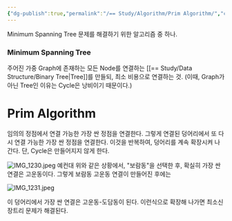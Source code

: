 ```yaml
---
{"dg-publish":true,"permalink":"/== Study/Algorithm/Prim Algorithm/","created":"2024-02-04T13:21:02.000+09:00","updated":"2025-01-14T15:33:43.000+09:00"}
---
```


Minimum Spanning Tree 문제를 해결하기 위한 알고리즘 중 하나.

### Minimum Spanning Tree
주어진 가중 Graph에 존재하는 모든 Node를 연결하는 [[== Study/Data Structure/Binary Tree\|Tree]]를 만들되, 최소 비용으로 연결하는 것.
(이때, Graph가 아닌 Tree인 이유는 Cycle은 낭비이기 때문이다.)

# Prim Algorithm

임의의 정점에서 연결 가능한 가장 싼 정점을 연결한다.
그렇게 연결된 덩어리에서 또 다시 연결 가능한 가장 싼 정점을 연결한다. 이것을 반복하여, 덩어리를 계속 확장시켜 나간다. 단, Cycle은 만들어지지 않게 한다.

![IMG_1230.jpeg](/img/user/z-Attached%20Files/IMG_1230.jpeg)
예컨대 위와 같은 상황에서, "보람동"을 선택한 후, 확실히 가장 싼 연결은 고운동이다.
그렇게 보람동 고운동 연결이 만들어진 후에는

![IMG_1231.jpeg](/img/user/z-Attached%20Files/IMG_1231.jpeg)

이 덩어리에서 가장 싼 연결은 고운동-도담동이 된다. 이런식으로 확장해 나가면 최소신장트리 문제가 해결된다.
